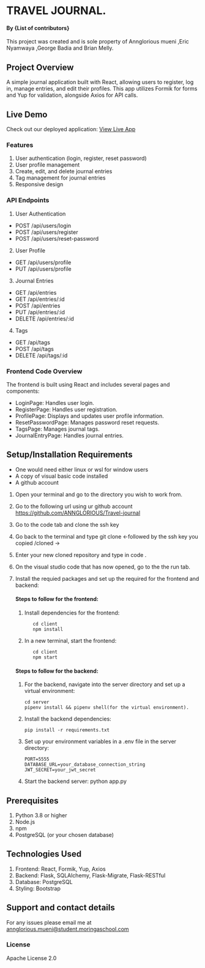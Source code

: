 # TRAVEL JOURNAL.


#### By **{List of contributors}**
This project was created and is sole property of Annglorious mueni ,Eric Nyamwaya ,George Badia and Brian Melly.

## Project Overview
A simple journal application built with React, allowing users to register, log in, manage entries, and edit their profiles. 
This app utilizes Formik for forms and Yup for validation, alongside Axios for API calls.

## Live Demo

Check out our deployed application: [View Live App](https://travel-journal-app-ydwm.onrender.com)


### Features
1. User authentication (login, register, reset password)
2. User profile management
3. Create, edit, and delete journal entries
4. Tag management for journal entries
5. Responsive design

### API Endpoints
1. User Authentication
- POST /api/users/login
- POST /api/users/register
- POST /api/users/reset-password
2. User Profile
- GET /api/users/profile
- PUT /api/users/profile
3. Journal Entries
- GET /api/entries
- GET /api/entries/:id
- POST /api/entries
- PUT /api/entries/:id
- DELETE /api/entries/:id
4. Tags
- GET /api/tags
- POST /api/tags
- DELETE /api/tags/:id
### Frontend Code Overview
The frontend is built using React and includes several pages and components:

- LoginPage: Handles user login.
- RegisterPage: Handles user registration.
- ProfilePage: Displays and updates user profile information.
- ResetPasswordPage: Manages password reset requests.
- TagsPage: Manages journal tags.
- JournalEntryPage: Handles journal entries.

## Setup/Installation Requirements
* One would need either linux or wsl for window users
* A copy of visual basic code installed
* A github account

1. Open your terminal and go to the directory you wish to work from.
2. Go to the following url using ur github account https://github.com/ANNGLORIOUS/Travel-journal
3. Go to the code tab and clone the ssh key
4. Go back to the terminal and type git clone <-followed by the ssh key you copied /cloned ->
5. Enter your new cloned repository and type in code .
6. On the visual studio code that has now opened, go to the the run tab.
7. Install the requied packages and set up the required for the frontend and backend:

      #### Steps to follow for the frontend:
      1. Install dependencies for the frontend:

                cd client
                npm install
      2. In a new terminal, start the frontend:

                cd client
                npm start

    #### Steps to follow for the backend:
     1. For the backend, navigate into the server directory and set up a virtual environment:
            
            cd server
            pipenv install && pipenv shell(for the virtual environment).
     2. Install the backend dependencies:

            pip install -r requirements.txt

     3. Set up your environment variables in a .env file in the server directory:

            PORT=5555
            DATABASE_URL=your_database_connection_string
            JWT_SECRET=your_jwt_secret

     4. Start the backend server:
            python app.py
            
## Prerequisites
1. Python 3.8 or higher
2. Node.js
3. npm 
4. PostgreSQL (or your chosen database)


## Technologies Used
1. Frontend: React, Formik, Yup, Axios
2. Backend: Flask, SQLAlchemy, Flask-Migrate, Flask-RESTful
3. Database: PostgreSQL
4. Styling: Bootstrap

## Support and contact details
For any issues please email me at annglorious.mueni@student.moringaschool.com
### License
Apache License 2.0



